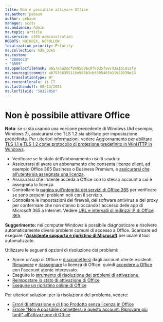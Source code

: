```yaml
---
title: Non è possibile attivare Office
ms.author: pebaum
author: pebaum
manager: scotv
ms.audience: Admin
ms.topic: article
ms.service: o365-administration
ROBOTS: NOINDEX, NOFOLLOW
localization_priority: Priority
ms.collection: Adm_O365
ms.custom:
- "2000023"
- "3509"
ms.openlocfilehash: a057aaa2ddf8885b96c0fe0d5fa87d3a1b191af9
ms.sourcegitcommit: ab75f66355116e995b3cb5505465b31989339e28
ms.translationtype: HT
ms.contentlocale: it-IT
ms.lasthandoff: 08/13/2021
ms.locfileid: "58327850"
---
```

# <a name="unable-to-activate-office"></a>Non è possibile attivare Office

**Nota**: se si sta usando una versione precedente di Windows (Ad esempio, Windows 7), assicurarsi che TLS 1.2 sia abilitato per impostazione predefinita. Per ulteriori informazioni, vedere [Aggiornamento per abilitare TLS 1.1 e TLS 1.2 come protocollo di protezione predefinito in WinHTTP in Windows](https://support.microsoft.com/topic/update-to-enable-tls-1-1-and-tls-1-2-as-default-secure-protocols-in-winhttp-in-windows-c4bd73d2-31d7-761e-0178-11268bb10392).

- Verificare se lo stato dell'abbonamento risulti scaduto.
- Assicurarsi di avere un abbonamento che consenta licenze client, ad esempio Office 365 Business o Business Premium, e [assicurarsi che all'utente sia assegnata una licenza](https://docs.microsoft.com/microsoft-365/admin/manage/assign-licenses-to-users).
- Assicurarsi che l'utente acceda a Office con lo stesso account a cui è assegnata la licenza.
- Controllare la [pagina sull'integrità dei servizi di Office 365](https://docs.microsoft.com/office365/enterprise/view-service-health) per verificare se sono presenti problemi noti con il servizio.
- Controllare le impostazioni del firewall, del software antivirus e del proxy per confermare che non stanno bloccando l'accesso delle app di Microsoft 365 a Internet. Vedere [URL e intervalli di indirizzi IP di Office 365](https://docs.microsoft.com/office365/enterprise/urls-and-ip-address-ranges "Intervalli di indirizzi IP e URL di Office 365").

**Suggerimento:** nei computer Windows è possibile diagnosticare e risolvere automaticamente diversi problemi comuni di accesso a Office. Scaricare ed eseguire l'**[Assistente supporto e ripristino di Microsoft](https://aka.ms/SaRA-OfficeSignInScenario)** per usare il tool automatizzato.

Utilizzare le seguenti opzioni di risoluzione dei problemi:

- Aprire un'app di Office e [disconnettersi](https://support.office.com/article/5a20dc11-47e9-4b6f-945d-478cb6d92071) dagli account utente esistenti. [Rimuovere](https://docs.microsoft.com/microsoft-365/admin/manage/remove-licenses-from-users) e [riassegnare](https://docs.microsoft.com/microsoft-365/admin/manage/assign-licenses-to-users) la licenza di Office, quindi [accedere a Office](https://support.office.com/article/628ea040-f265-49de-b986-be09c3ebf8a9) con l'account utente interessato.
- Eseguire lo [strumento di risoluzione dei problemi di attivazione.](https://aka.ms/SARA-OfficeActivation-Alchemy)
- [Reimpostare lo stato di attivazione di Office](https://docs.microsoft.com/office365/troubleshoot/activation/reset-office-365-proplus-activation-state "Reimpostare lo stato di attivazione di Office")
- [Eseguire un ripristino online di Office](https://support.office.com/Article/7821d4b6-7c1d-4205-aa0e-a6b40c5bb88b?wt.mc_id=Alchemy_ClientDIA)

Per ulteriori soluzioni per la risoluzione del problema, vedere:  

- [Errori di attivazione e di tipo Prodotto senza licenza in Office](https://support.office.com/Article/0d23d3c0-c19c-4b2f-9845-5344fedc4380?wt.mc_id=Alchemy_ClientDIA)
- [Errore "Non è possibile connettersi a questo account. Riprovare più tardi" all'attivazione di Office](https://docs.microsoft.com/office/troubleshoot/activation-installation/issue-when-activate-office-from-office-365)